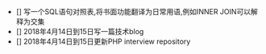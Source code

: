- [] 写一个SQL语句对照表,将书面功能翻译为日常用语,例如INNER JOIN可以解释为交集
- [] 2018年4月14日到15日写一篇技术blog
- [] 2018年4月14日到15日更新PHP interview repository
